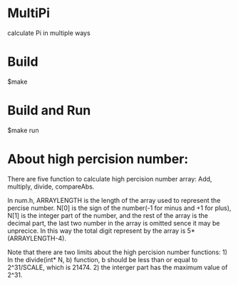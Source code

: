 # MultiPi
calculate Pi in multiple ways

# Build
$make

# Build and Run
$make run

# About high percision number:
There are five function to calculate high percision number array: Add, multiply, divide, compareAbs.

In num.h, ARRAYLENGTH is the length of the array used to represent the percise number. N[0] is the sign of the number(-1 for minus and +1 for plus), N[1] is the integer part of the number, and the rest of the array is the decimal part, the last two number in the array is omitted sence it may be unprecice. In this way the total digit represent by the array is 5*(ARRAYLENGTH-4).

Note that there are two limits about the high percision number functions: 1) In the divide(int* N, b) function, b should be less than or equal to 2^31/SCALE, which is 21474. 2) the interger part has the maximum value of 2^31.